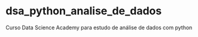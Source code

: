 # dsa_python_analise_de_dados
Curso Data Science Academy para estudo de análise de dados com python
